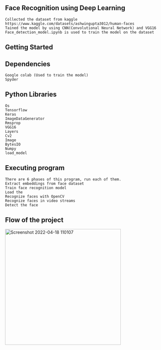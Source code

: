 ## Face Recognition using Deep Learning
    Collected the dataset from kaggle https://www.kaggle.com/datasets/ashwingupta3012/human-faces
    Tained the model by using CNN(Convolutional Neural Network) and VGG16
    Face_detection_model.ipynb is used to train the model on the dataset

## Getting Started
## Dependencies
    Google colab (Used to train the model)
    Spyder

## Python Libraries
    Os
    Tensorflow
    Keras
    ImageDataGenerator
    Rmsprop
    VGG16
    Layers
    Cv2
    Image
    BytesIO
    Numpy
    load_model

## Executing program
    There are 6 phases of this program, run each of them.
    Extract embeddings from face dataset
    Train face recognition model
    Load the
    Recognize faces with OpenCV
    Recognize faces in video streams
    Detect the face

## Flow of the project
 
<img width="378" alt="Screenshot 2022-04-18 110107" src="https://user-images.githubusercontent.com/103881329/163760029-8678c5b2-d60f-4207-b65d-57306e3f55e6.png">



